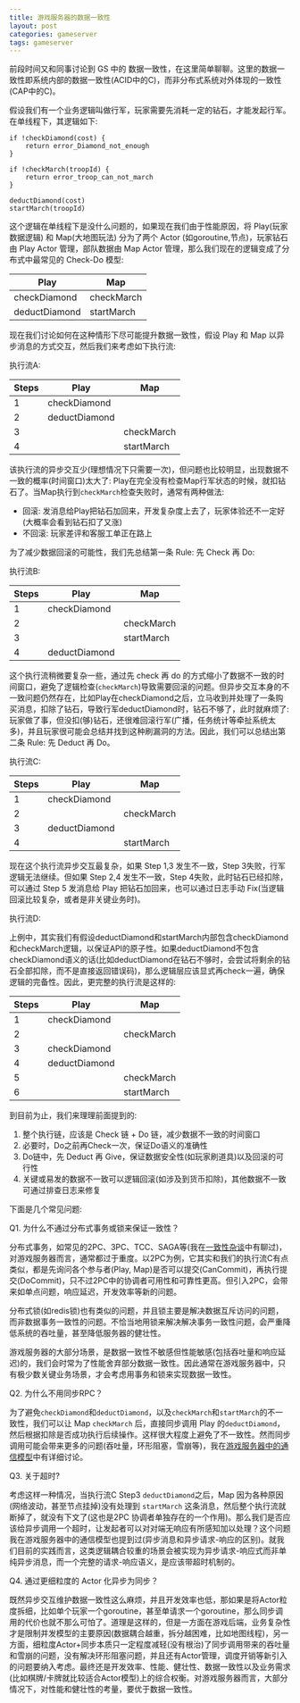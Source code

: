 ```yaml
---
title: 游戏服务器的数据一致性
layout: post
categories: gameserver
tags: gameserver
---
```


前段时间又和同事讨论到 GS 中的 数据一致性，在这里简单聊聊。这里的数据一致性即系统内部的数据一致性(ACID中的C)，而非分布式系统对外体现的一致性(CAP中的C)。

假设我们有一个业务逻辑叫做行军，玩家需要先消耗一定的钻石，才能发起行军。在单线程下，其逻辑如下:

```
if !checkDiamond(cost) {
    return error_Diamond_not_enough
}

if !checkMarch(troopId) {
    return error_troop_can_not_march
}

deductDiamond(cost)
startMarch(troopId)
```
    
这个逻辑在单线程下是没什么问题的，如果现在我们由于性能原因，将 Play(玩家数据逻辑) 和 Map(大地图玩法) 分为了两个 Actor (如goroutine,节点)，玩家钻石由 Play Actor 管理，部队数据由 Map Actor 管理，那么我们现在的逻辑变成了分布式中最常见的 Check-Do 模型:

<!--more-->

| Play | Map |
| --- | --- |
| checkDiamond | checkMarch |
| deductDiamond | startMarch |

现在我们讨论如何在这种情形下尽可能提升数据一致性，假设 Play 和 Map 以异步消息的方式交互，然后我们来考虑如下执行流:

执行流A:

| Steps | Play | Map |
| --- | --- | --- |
| 1 | checkDiamond |  |
| 2 | deductDiamond |  |
| 3 |  | checkMarch |
| 4 |  | startMarch |

该执行流的异步交互少(理想情况下只需要一次)，但问题也比较明显，出现数据不一致的概率(时间窗口)太大了: Play在完全没有检查Map行军状态的时候，就扣钻石了。当Map执行到`checkMarch`检查失败时，通常有两种做法:

- 回滚: 发消息给Play把钻石加回来，开发复杂度上去了，玩家体验还不一定好(大概率会看到钻石扣了又涨)
- 不回滚: 玩家差评和客服工单正在路上

为了减少数据回滚的可能性，我们先总结第一条 Rule: 先 Check 再 Do:

执行流B:

| Steps | Play | Map |
| --- | --- | --- |
| 1 | checkDiamond |  |
| 2 |  | checkMarch |
| 3 |  | startMarch |
| 4 | deductDiamond |  |

这个执行流稍微要复杂一些，通过先 check 再 do 的方式缩小了数据不一致的时间窗口，避免了逻辑检查(`checkMarch`)导致需要回滚的问题。但异步交互本身的不一致问题仍然存在，比如Play在checkDiamond之后，立马收到并处理了一条购买消息，扣除了钻石，导致行军deductDiamond时，钻石不够了，此时就麻烦了: 玩家做了事，但没扣(够)钻石，还很难回滚行军(广播，任务统计等牵扯系统太多)，并且玩家很可能会总结并找到这种刷漏洞的方法。因此，我们可以总结出第二条 Rule: 先 Deduct 再 Do。

执行流C:

| Steps | Play | Map |
| --- | --- | --- |
| 1 | checkDiamond |  |
| 2 |  | checkMarch |
| 3 | deductDiamond |  |
| 4 |  | startMarch |

现在这个执行流异步交互最复杂，如果 Step 1,3 发生不一致，Step 3失败，行军逻辑无法继续。但如果 Step 2,4 发生不一致，Step 4失败，此时钻石已经扣除，可以通过 Step 5 发消息给 Play 把钻石加回来，也可以通过日志手动 Fix(当逻辑回滚比较复杂，或者是非关键业务时)。

执行流D:

上例中，其实我们有假设deductDiamond和startMarch内部包含checkDiamond和checkMarch逻辑，以保证API的原子性。如果deductDiamond不包含checkDiamond语义的话(比如deductDiamond在钻石不够时，会尝试将剩余的钻石全部扣除，而不是直接返回错误码)，那么逻辑层应该显式再check一遍，确保逻辑的完备性。因此，更完整的执行流是这样的:

| Steps | Play | Map |
| --- | --- | --- |
| 1 | checkDiamond |  |
| 2 |  | checkMarch |
| 3 | checkDiamond |  |
| 4 | deductDiamond |  |
| 5 |  | checkMarch |
| 6 |  | startMarch |

到目前为止，我们来理理前面提到的:

1. 整个执行链，应该是 Check 链 + Do 链，减少数据不一致的时间窗口
2. 必要时，Do之前再Check一次，保证Do语义的准确性
3. Do链中，先 Deduct 再 Give，保证数据安全性(如玩家刷道具)以及回滚的可行性
4. 关键或易发的数据不一致可以逻辑回滚(如涉及到货币扣除)，其他数据不一致可通过排查日志来修复

下面是几个常见问题:

Q1. 为什么不通过分布式事务或锁来保证一致性？

分布式事务，如常见的2PC、3PC、TCC、SAGA等(我在[一致性杂谈](https://wudaijun.com/2018/09/consistency/)中有聊过)，对游戏服务器而言，通常都过于重度。以2PC为例，它其实和我们的执行流C有点类似，都是先询问各个参与者(Play, Map)是否可以提交(CanCommit)，再执行提交(DoCommit)，只不过2PC中的协调者可用性和可靠性更高。但引入2PC，会带来如单点问题，响应延迟，开发效率等新的问题。

分布式锁(如redis锁)也有类似的问题，并且锁主要是解决数据互斥访问的问题，而非数据事务一致性的问题。不恰当地用锁来解决解决事务一致性问题，会严重降低系统的吞吐量，甚至降低服务器的健壮性。

游戏服务器的大部分场景，是数据一致性不敏感但性能敏感(包括吞吐量和响应延迟)的，我们会时常为了性能舍弃部分数据一致性。因此通常在游戏服务器中，只有极少数关键业务场景，才会考虑用事务和锁来实现数据一致性。

Q2. 为什么不用同步RPC？

为了避免`checkDiamond`和`deductDiamond`，以及`checkMarch`和`startMarch`的不一致性，我们可以让 Map `checkMarch` 后，直接同步调用 Play 的`deductDiamond`，然后根据扣除是否成功执行后续操作。这样很大程度上避免了不一致性。然而同步调用可能会带来更多的问题(吞吐量，环形阻塞，雪崩等)，我在[游戏服务器中的通信模型](https://wudaijun.com/2018/07/gameserver-communication-model/)中有详细讨论。

Q3. 关于超时?

考虑这样一种情况，当执行流C Step3 `deductDiamond`之后，Map 因为各种原因(网络波动，甚至节点挂掉)没有处理到 `startMarch` 这条消息，然后整个执行流就断掉了，就没有下文了(这也是2PC 协调者单独存在的一个作用)。那么我们是否应该给异步调用一个超时，让发起者可以对对端无响应有所感知加以处理？这个问题我在游戏服务器中的通信模型也提到过(异步消息和异步请求-响应的区别)。就我们目前的实践而言，这类逻辑耦合较重的场景会被实现为异步请求-响应式而非单纯异步消息，而一个完整的请求-响应语义，是应该带超时机制的。

Q4. 通过更细粒度的 Actor 化异步为同步？

既然异步交互维护数据一致性这么麻烦，并且开发效率也低，那如果是将Actor粒度拆细，比如单个玩家一个goroutine，甚至单请求一个goroutine，那么同步调用的代价也就不那么可怕了。道理是这样的，但是一方面在游戏后端，业务复杂性才是限制并发模型的主要原因(数据耦合越重，拆分越困难，比如地图线程)，另一方面，细粒度Actor+同步本质只一定程度减轻(没有根治)了同步调用带来的吞吐量和雪崩的问题，没有解决环形阻塞问题，并且还有Actor管理，调度开销等新引入的问题要纳入考虑。最终还是开发效率、性能、健壮性、数据一致性以及业务需求(比如棋牌/卡牌就比较适合Actor模型)上的综合权衡。对游戏服务器而言，大部分情况下，对性能和健壮性的考量，要优于数据一致性。

